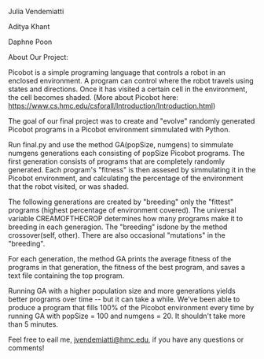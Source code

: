 
Julia Vendemiatti

Aditya Khant

Daphne Poon

About Our Project:

Picobot is a simple programing language that controls a robot in an
enclosed environment. A program can control where the robot travels 
using states and directions. Once it has visited a certain cell in the
environment, the cell becomes shaded. (More about Picobot here:
https://www.cs.hmc.edu/csforall/Introduction/Introduction.html)

The goal of our final project was to create and "evolve" randomly generated
Picobot programs in a Picobot environment simmulated with Python.

Run final.py and use the method GA(popSize, numgens) to simmulate numgens
generations each consisting of popSize Picobot programs. The first 
generation consists of programs that are completely randomly generated.
Each program's "fitness" is then assesed by simmulating it in the Picobot
environment, and calculating the percentage of the environment that
the robot visited, or was shaded. 

The following generations are created by "breeding" only the  "fittest" 
programs (highest percentage of environment covered). The universal variable
CREAMOFTHECROP determines how many programs make it to breeding in each 
generagion. The "breeding" isdone by the method crossover(self, other). 
There are also occasional "mutations" in the "breeding". 

For each generation, the method GA prints the average fitness of the
programs in that generation, the fitness of the best program, and 
saves a text file containing the top program. 

Running GA with a higher population size and more generations yields 
better programs over time -- but it can take a while. We've been able
to produce a program that fills 100% of the Picobot environment every time
by running GA with popSize = 100 and numgens = 20. It shouldn't take more
than 5 minutes.

Feel free to eail me, jvendemiatti@hmc.edu, if you have any questions 
or comments!






